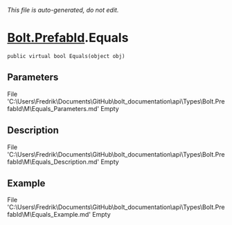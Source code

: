 *This file is auto-generated, do not edit.*

# [Bolt.PrefabId](Types/Bolt.PrefabId.md).Equals
`public virtual bool Equals(object obj)`
## Parameters
File 'C:\Users\Fredrik\Documents\GitHub\bolt_documentation\api\Types\Bolt.PrefabId\M\Equals_Parameters.md' Empty
## Description
File 'C:\Users\Fredrik\Documents\GitHub\bolt_documentation\api\Types\Bolt.PrefabId\M\Equals_Description.md' Empty
## Example
File 'C:\Users\Fredrik\Documents\GitHub\bolt_documentation\api\Types\Bolt.PrefabId\M\Equals_Example.md' Empty
